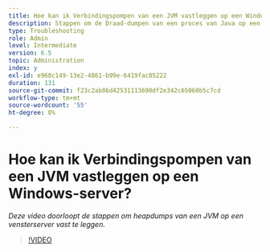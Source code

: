 ```yaml
---
title: Hoe kan ik Verbindingspompen van een JVM vastleggen op een Windows-server?
description: Stappen om de Draad-dumpen van een proces van Java op een vensterserver te vangen
type: Troubleshooting
role: Admin
level: Intermediate
version: 6.5
topic: Administration
index: y
exl-id: e960c149-13e2-4861-b99e-6419fac85222
duration: 131
source-git-commit: f23c2ab86d42531113690df2e342c65060b5c7cd
workflow-type: tm+mt
source-wordcount: '55'
ht-degree: 0%

---
```


# Hoe kan ik Verbindingspompen van een JVM vastleggen op een Windows-server?

*Deze video doorloopt de stappen om heapdumps van een JVM op een vensterserver vast te leggen.*

>[!VIDEO](https://video.tv.adobe.com/v/335493?quality=12&learn=on)
